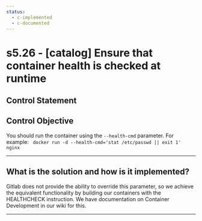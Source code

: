 ```yaml
---
status:
  - c-implemented
  - c-documented
---
```


# s5.26 - \[catalog\] Ensure that container health is checked at runtime

## Control Statement

## Control Objective

You should run the container using the `--health-cmd` parameter.    For example:  ```  docker run -d --health-cmd='stat /etc/passwd || exit 1' nginx  ```

______________________________________________________________________

## What is the solution and how is it implemented?

Gitlab does not provide the ability to override this parameter, so we achieve
the equivalent functionality by building our containers with the HEALTHCHECK
instruction. We have documentation on Container Development in our wiki for
this.

______________________________________________________________________
